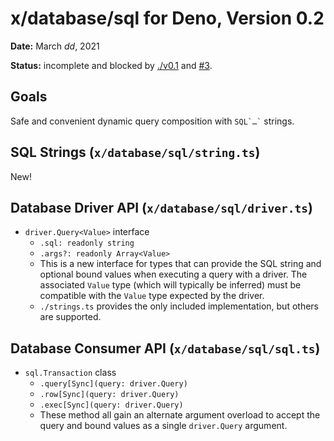 # x/database/sql for Deno, Version 0.2

**Date:** March _dd_, 2021

**Status:** incomplete and blocked by [./v0.1](./v0.1.md) and
[#3](https://github.com/jeremyBanks/database/pull/3).

## Goals

Safe and convenient dynamic query composition with <code>SQL\`…\`</code>
strings.

## SQL Strings (`x/database/sql/string.ts`)

New!

## Database Driver API (`x/database/sql/driver.ts`)

- `driver.Query<Value>` interface
  - `.sql: readonly string`
  - `.args?: readonly Array<Value>`
  - This is a new interface for types that can provide the SQL string and
    optional bound values when executing a query with a driver. The associated
    `Value` type (which will typically be inferred) must be compatible with the
    `Value` type expected by the driver.
  - `./strings.ts` provides the only included implementation, but others are
    supported.

## Database Consumer API (`x/database/sql/sql.ts`)

- `sql.Transaction` class
  - `.query[Sync](query: driver.Query)`
  - `.row[Sync](query: driver.Query)`
  - `.exec[Sync](query: driver.Query)`
  - These method all gain an alternate argument overload to accept the query and
    bound values as a single `driver.Query` argument.

